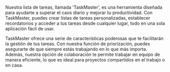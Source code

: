 Nuestra lista de tareas, llamada 'TaskMaster', es una herramienta diseñada para ayudarte a superar el caos diario y mejorar tu productividad. Con TaskMaster, puedes crear listas de tareas personalizadas, establecer recordatorios y acceder a tus tareas desde cualquier lugar, todo en una sola aplicación fácil de usar.


TaskMaster ofrece una serie de características poderosas que te facilitarán la gestión de tus tareas. Con nuestra función de priorización, puedes asegurarte de que siempre estás trabajando en lo que más importa. Además, nuestra opción de colaboración te permite trabajar en equipo de manera eficiente, lo que es ideal para proyectos compartidos en el trabajo o en casa.
